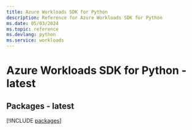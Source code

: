 ```yaml
---
title: Azure Workloads SDK for Python
description: Reference for Azure Workloads SDK for Python
ms.date: 05/03/2024
ms.topic: reference
ms.devlang: python
ms.service: workloads
---
```

# Azure Workloads SDK for Python - latest
## Packages - latest
[!INCLUDE [packages](workloads-index.md)]